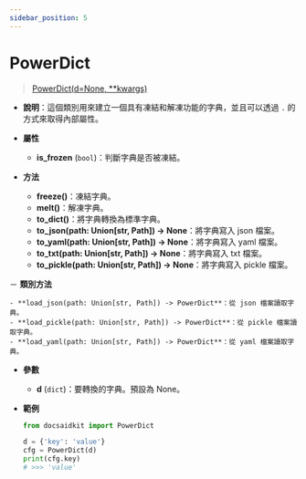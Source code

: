 ```yaml
---
sidebar_position: 5
---
```


# PowerDict

>[PowerDict(d=None, **kwargs)](https://github.com/DocsaidLab/DocsaidKit/blob/012540eebaebb2718987dd3ec0f7dcf40f403caa/docsaidkit/utils/powerdict.py#L10)

- **說明**：這個類別用來建立一個具有凍結和解凍功能的字典，並且可以透過 `.` 的方式來取得內部屬性。

- **屬性**

    - **is_frozen** (`bool`)：判斷字典是否被凍結。

- **方法**

    - **freeze()**：凍結字典。
    - **melt()**：解凍字典。
    - **to_dict()**：將字典轉換為標準字典。
    - **to_json(path: Union[str, Path]) -> None**：將字典寫入 json 檔案。
    - **to_yaml(path: Union[str, Path]) -> None**：將字典寫入 yaml 檔案。
    - **to_txt(path: Union[str, Path]) -> None**：將字典寫入 txt 檔案。
    - **to_pickle(path: Union[str, Path]) -> None**：將字典寫入 pickle 檔案。

－ **類別方法**

    - **load_json(path: Union[str, Path]) -> PowerDict**：從 json 檔案讀取字典。
    - **load_pickle(path: Union[str, Path]) -> PowerDict**：從 pickle 檔案讀取字典。
    - **load_yaml(path: Union[str, Path]) -> PowerDict**：從 yaml 檔案讀取字典。

- **參數**
    - **d** (`dict`)：要轉換的字典。預設為 None。

- **範例**

    ```python
    from docsaidkit import PowerDict

    d = {'key': 'value'}
    cfg = PowerDict(d)
    print(cfg.key)
    # >>> 'value'
    ```
